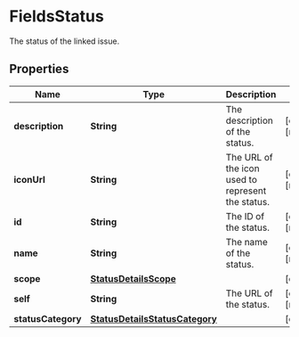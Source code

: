 

# FieldsStatus

The status of the linked issue.

## Properties

| Name | Type | Description | Notes |
|------------ | ------------- | ------------- | -------------|
|**description** | **String** | The description of the status. |  [optional] [readonly] |
|**iconUrl** | **String** | The URL of the icon used to represent the status. |  [optional] [readonly] |
|**id** | **String** | The ID of the status. |  [optional] [readonly] |
|**name** | **String** | The name of the status. |  [optional] [readonly] |
|**scope** | [**StatusDetailsScope**](StatusDetailsScope.md) |  |  [optional] |
|**self** | **String** | The URL of the status. |  [optional] [readonly] |
|**statusCategory** | [**StatusDetailsStatusCategory**](StatusDetailsStatusCategory.md) |  |  [optional] |



